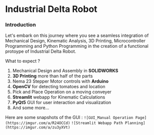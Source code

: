 # Industrial Delta Robot

### Introduction
Let's embark on this journey where you see a seamless integration of Mechanical Design, Kinematic Analysis, 3D Printing, Microcontroller Programming and Python Programming in the creation of a
functional protoype of Industrial Delta Robot.

What to expect ?
1. Mechanical Design and Assembly in **SOLIDWORKS**
2. **3D Printing** more than half of the parts
3. Nema 23 Stepper Motor controls with **Arduino**
4. **OpenCV** for detecting tomatoes and location
5. Pick and Place Operation on a moving conveyer
6. **Streamlit** webapp for Kinematic Calculations 
7. **PyQt5** GUI for user interaction and visualization
8. And some more...

Here are some snapshots of the GUI :
`![GUI_Manual Operation Page] (https://imgur.com/a/R24OCCd)`
`![Streamlit Webapp Path Planning] (https://imgur.com/a/zu3yXVt)`
